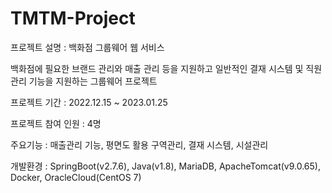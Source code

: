 # TMTM-Project

프로젝트 설명 : 백화점 그룹웨어 웹 서비스

백화점에 필요한 브랜드 관리와 매출 관리 등을 지원하고 일반적인 결재 시스템 및 직원 관리 기능을 
지원하는 그룹웨어 프로젝트

프로젝트 기간 : 2022.12.15 ~ 2023.01.25

프로젝트 참여 인원 : 4명

주요기능 : 매출관리 기능, 평면도 활용 구역관리, 결재 시스템, 시설관리

개발환경 : SpringBoot(v2.7.6), Java(v1.8), MariaDB, ApacheTomcat(v9.0.65), Docker, OracleCloud(CentOS 7)
